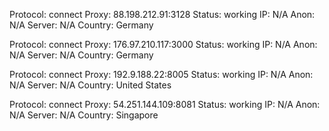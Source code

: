 Protocol: connect
Proxy: 88.198.212.91:3128
Status: working
IP: N/A
Anon: N/A
Server: N/A
Country: Germany

Protocol: connect
Proxy: 176.97.210.117:3000
Status: working
IP: N/A
Anon: N/A
Server: N/A
Country: Germany

Protocol: connect
Proxy: 192.9.188.22:8005
Status: working
IP: N/A
Anon: N/A
Server: N/A
Country: United States

Protocol: connect
Proxy: 54.251.144.109:8081
Status: working
IP: N/A
Anon: N/A
Server: N/A
Country: Singapore

